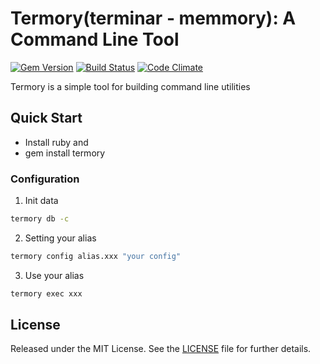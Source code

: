 # Termory(terminar - memmory): A Command Line Tool

[![Gem Version](http://img.shields.io/gem/v/gems.svg)][gem]
[![Build Status](https://github.com/rubygems/gems/workflows/ubuntu/badge.svg)][gh-actions]
[![Code Climate](https://api.codeclimate.com/v1/badges/45ff982a29d7a000ee84/maintainability)][codeclimate]

[gem]: https://rubygems.org/gems/gems
[gh-actions]: https://github.com/rubygems/gems/actions
[codeclimate]: https://codeclimate.com/github/rubygems/gems/maintainability


Termory is a simple tool for building command line utilities

## Quick Start
- Install ruby
and
- gem install termory
### Configuration
1. Init data
```sh
termory db -c
```
2. Setting your alias

```sh
termory config alias.xxx "your config"
```

3. Use your alias

```sh
termory exec xxx
```

## License
Released under the MIT License. See the [LICENSE](https://github.com/rails/thor/blob/main/LICENSE.md) file for further details.
